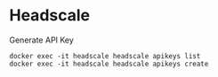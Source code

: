 # Headscale

Generate API Key
```
docker exec -it headscale headscale apikeys list
docker exec -it headscale headscale apikeys create
```